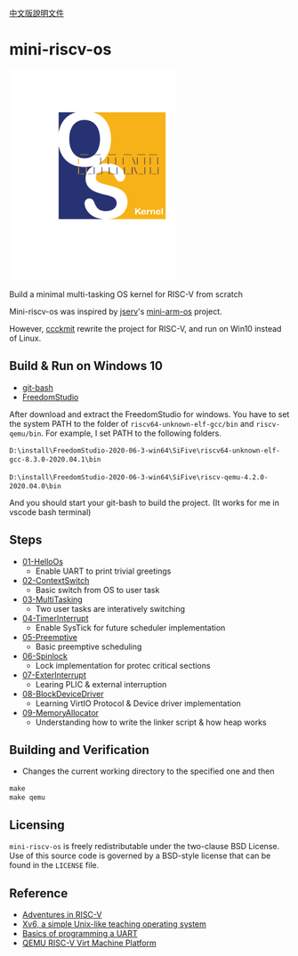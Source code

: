 [中文版說明文件](doc/tw)

# mini-riscv-os

<img src="./logo.png" width="300" />

Build a minimal multi-tasking OS kernel for RISC-V from scratch

Mini-riscv-os was inspired by [jserv](https://github.com/jserv)'s [mini-arm-os](https://github.com/jserv/mini-arm-os) project.

However, [ccckmit](https://github.com/ccckmit) rewrite the project for RISC-V, and run on Win10 instead of Linux.

## Build & Run on Windows 10

- [git-bash](https://git-scm.com/download/win)
- [FreedomStudio](https://www.sifive.com/software)

After download and extract the FreedomStudio for windows. You have to set the system PATH to the folder of `riscv64-unknown-elf-gcc/bin` and `riscv-qemu/bin`. For example, I set PATH to the following folders.

```
D:\install\FreedomStudio-2020-06-3-win64\SiFive\riscv64-unknown-elf-gcc-8.3.0-2020.04.1\bin

D:\install\FreedomStudio-2020-06-3-win64\SiFive\riscv-qemu-4.2.0-2020.04.0\bin
```

And you should start your git-bash to build the project. (It works for me in vscode bash terminal)

## Steps

- [01-HelloOs](01-HelloOs)
  - Enable UART to print trivial greetings
- [02-ContextSwitch](02-ContextSwitch)
  - Basic switch from OS to user task
- [03-MultiTasking](03-MultiTasking)
  - Two user tasks are interatively switching
- [04-TimerInterrupt](04-TimerInterrupt)
  - Enable SysTick for future scheduler implementation
- [05-Preemptive](05-Preemptive)
  - Basic preemptive scheduling
- [06-Spinlock](06-Spinlock)
  - Lock implementation for protec critical sections
- [07-ExterInterrupt](07-ExterInterrupt)
  - Learing PLIC & external interruption
- [08-BlockDeviceDriver](08-BlockDeviceDriver)
  - Learning VirtIO Protocol & Device driver implementation
- [09-MemoryAllocator](09-MemoryAllocator)
  - Understanding how to write the linker script & how heap works

## Building and Verification

- Changes the current working directory to the specified one and then

```
make
make qemu
```

## Licensing

`mini-riscv-os` is freely redistributable under the two-clause BSD License.
Use of this source code is governed by a BSD-style license that can be found
in the `LICENSE` file.

## Reference

- [Adventures in RISC-V](https://matrix89.github.io/writes/writes/experiments-in-riscv/)
- [Xv6, a simple Unix-like teaching operating system](https://pdos.csail.mit.edu/6.828/2020/xv6.html)
- [Basics of programming a UART](https://www.activexperts.com/serial-port-component/tutorials/uart/)
- [QEMU RISC-V Virt Machine Platform](https://github.com/riscv/opensbi/blob/master/docs/platform/qemu_virt.md)
